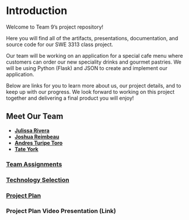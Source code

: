 # **Introduction**

Welcome to Team 9’s project repository!

Here you will find all of the artifacts, presentations, documentation, and source code for our SWE 3313 class project.

Our team will be working on an application for a special cafe menu where customers can order our new speciality drinks and gourmet pastries. We will be using Python (Flask) and JSON to create and implement our application.

Below are links for you to learn more about us, our project details, and to keep up with our progress. We look forward to working on this project together and delivering a final product you will enjoy!

## **Meet Our Team** 

- **[Julissa Rivera](Resumes/julissa_resume.md)**
- **[Joshua Reimbeau](Resumes/joshua_resume.md)**
- **[Andres Turipe Toro](Resumes/tate_resume.md)**
- **[Tate York](Resumes/andres_resume.md)**

### **[Team Assignments](https://github.com/juulsmustdie/SWE3313_TEAM9/blob/main/Team%20Assignments%20WIP.md)**

### **[Technology Selection](https://github.com/juulsmustdie/SWE3313_TEAM9/blob/main/Technology%20Description%20WIP.md)**

### **[Project Plan](https://swe3313-team9.youtrack.cloud/gantt-charts/226-0)**

### **Project Plan Video Presentation** (Link)
